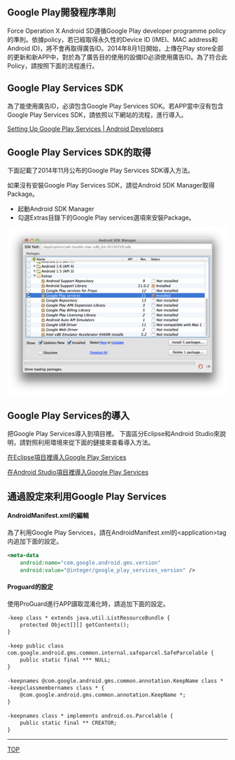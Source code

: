 ## Google Play開發程序準則

Force Operation X Android SD遵循Google Play developer programme policy的準則。依據policy，若已經取得永久性的Device ID (IMEI、MAC address和Android ID)，將不會再取得廣告ID。2014年8月1日開始，上傳在Play store全部的更新和新APP中，對於為了廣告目的使用的設備ID必須使用廣告ID。為了符合此Policy，請按照下面的流程進行。

## Google Play Services SDK

為了能使用廣告ID，必須包含Google Play Services SDK。若APP當中沒有包含Google Play Services SDK，請依照以下網站的流程，進行導入。

[Setting Up Google Play Services | Android Developers](https://developer.android.com/google/play-services/setup.html)



## Google Play Services SDK的取得

下面記載了2014年11月公布的Google Play Services SDK導入方法。

如果沒有安裝Google Play Services SDK，請從Android SDK Manager取得Package。

* 起動Android SDK Manager
* 勾選Extras目錄下的Google Play services選項來安裝Package。

![googlePlayServices01](./img01.png)

## Google Play Services的導入

把Google Play Services導入到項目裡。
下面區分Eclipse和Android Studio來說明，請對照利用環境來從下面的鏈接來查看導入方法。


[在Eclipse項目裡導入Google Play Services](./eclipse/README.md)

[在Android Studio項目裡導入Google Play Services](./android_studio/README.md)



## 通過設定來利用Google Play Services

#### AndroidManifest.xml的編輯

為了利用Google Play Services，請在AndroidManifest.xml的&lt;application&gt;tag内追加下面的設定。

```xml
<meta-data
    android:name="com.google.android.gms.version"
    android:value="@integer/google_play_services_version" />
```

#### Proguard的設定

使用ProGuard進行APP讀取混淆化時，請追加下面的設定。

```
-keep class * extends java.util.ListResourceBundle {
    protected Object[][] getContents();
}

-keep public class com.google.android.gms.common.internal.safeparcel.SafeParcelable {
    public static final *** NULL;
}

-keepnames @com.google.android.gms.common.annotation.KeepName class *
-keepclassmembernames class * {
    @com.google.android.gms.common.annotation.KeepName *;
}

-keepnames class * implements android.os.Parcelable {
    public static final ** CREATOR;
}
```

---
[TOP](/lang/zh-tw/README.md)
